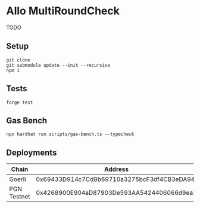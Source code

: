 # Allo MultiRoundCheck

TODO

## Setup

```
git clone
git submodule update --init --recursive
npm i
```

## Tests

```
forge test
```

## Gas Bench

```
npx hardhat run scripts/gas-bench.ts --typecheck
```

## Deployments

| Chain       | Address                                    |
|-------------|--------------------------------------------|
| Goerli      | 0x69433D914c7Cd8b69710a3275bcF3df4CB3eDA94 |
| PGN Testnet | 0x4268900E904aD87903De593AA5424406066d9ea2 |

